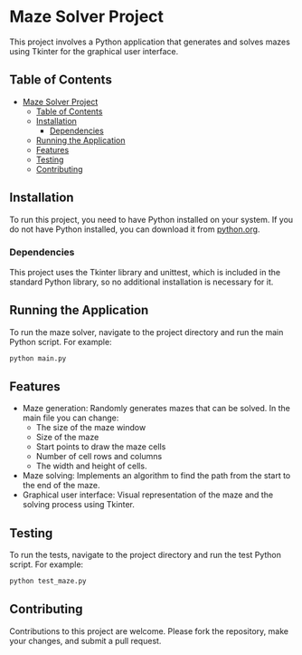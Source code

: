 # Maze Solver Project

This project involves a Python application that generates and solves mazes using Tkinter for the graphical user interface.

## Table of Contents

- [Maze Solver Project]()
  - [Table of Contents](#table-of-contents)
  - [Installation](#installation)
    - [Dependencies](#dependencies)
  - [Running the Application](#running-the-application)
  - [Features](#features)
  - [Testing](#testing)
  - [Contributing](#contributing)

## Installation

To run this project, you need to have Python installed on your system. If you do not have Python installed, you can download it from [python.org](https://www.python.org/downloads/).

### Dependencies

This project uses the Tkinter library and unittest, which is included in the standard Python library, so no additional installation is necessary for it.

## Running the Application

To run the maze solver, navigate to the project directory and run the main Python script. For example:

```bash
python main.py
```

## Features

- Maze generation: Randomly generates mazes that can be solved. In the main file you can change:
  - The size of the maze window
  - Size of the maze
  - Start points to draw the maze cells
  - Number of cell rows and columns
  - The width and height of cells.
- Maze solving: Implements an algorithm to find the path from the start to the end of the maze.
- Graphical user interface: Visual representation of the maze and the solving process using Tkinter.

## Testing

To run the tests, navigate to the project directory and run the test Python script. For example:

```bash
python test_maze.py
```

## Contributing

Contributions to this project are welcome. Please fork the repository, make your changes, and submit a pull request.
